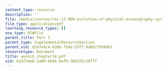 ```yaml
---
content_type: resource
description: ''
file: /media/courses/res-12-000-evolution-of-physical-oceanography-spring-2007/b1df24eb1a89bbdbbef03b6255c28f7f_wunsch_chapter14.pdf
file_type: application/pdf
learning_resource_types: []
ocw_type: OCWFile
parent_title: Part 3
parent_type: SupplementalResourceSection
parent_uid: d2e7e4c4-836b-750d-53ff-9d86279564b1
resourcetype: Document
title: wunsch_chapter14.pdf
uid: b1df24eb-1a89-bbdb-bef0-3b6255c28f7f
---
```

